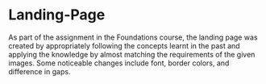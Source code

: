 # Landing-Page

As part of the assignment in the Foundations course, the landing page was created by appropriately following the concepts learnt in the past and applying the knowledge by almost matching the requirements of the given images. Some noticeable changes include font, border colors, and difference in gaps.